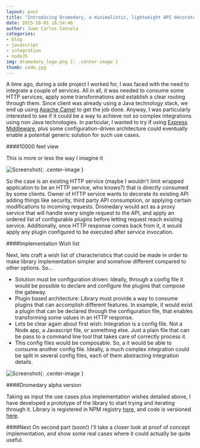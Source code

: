 ```yaml
---
layout: post
title: "Introducing Dromedary, a minimalistic, lightweight API decorator"
date: 2015-10-01 16:54:46
author: Juan Carlos Cancela
categories: 
- blog
- javascript
- integration
- nodeJS
img: dromedary_logo.png {: .center-image }
thumb: code.jpg
---
```


A time ago, during a side project I worked for, I was faced with the need to integrate a couple of services. 
All in all, it was needed to consume some HTTP services, apply some transformations and establish a clear routing 
through them.
Since client was already using a Java technology stack, we end up using [Apache Camel](http://camel.apache.org/) to get 
the job done.
Anyway, I was particularly interested to see if it could be a way to achieve not so complex integrations using non Java 
technologies. In particular, I wanted to try if using [Express Middleware](http://expressjs.com/es/guide/using-middleware.html), plus some configuration-driven architecture could eventually 
enable a potential generic solution for such use cases.



####10000 feet view

This is more or less the way I imagine it

![Screenshot](https://dl.dropboxusercontent.com/u/3868882/juancancela.work.io/posts/2015-10-01-dromedary/dromedary.png){: .center-image }


So the case is an existing HTTP service (maybe I wouldn't limit wrapped application to be an HTTP service, who knows?) that is directly consumed by some clients.
Owner of HTTP service wants to decorate its existing API adding things like security, third party API consumption, or applying certain modifications to incoming requests.
Dromedary would act as a proxy service that will handle every single request to the API, and apply an ordered list of configurable plugins before letting request reach existing service.
Additionally, once HTTP response comes back from it, it would apply any plugin configured to be executed after service invocation.


####Implementation Wish list

Next, lets craft a wish list of characteristics that could be made in order to make library implementation simpler and somehow different compared to other options. So...

* Solution must be configuration driven: Ideally, through a config file it would be possible to declare and configure the plugins that compose the gateway.
* Plugin based architecture: Library must provide a way to consume plugins that can accomplish different features. In example, it would exist a plugin that can be declared through the configuration file, that enables transforming some values in an HTTP response. 
* Lets be clear again about first wish: Integration is a config file. Not a Node app, a Javascript file, or something else. Just a plain file that can be pass to a command line tool that takes care of correctly process it.
* This config files would be composable. So, a it would be able to consume another config file. Ideally, a much complex integration could be split in several config files, each of them abstracting integration details.



![Screenshot](https://dl.dropboxusercontent.com/u/3868882/juancancela.work.io/posts/2015-10-01-dromedary/dromedary-2.png){: .center-image }


####Dromedary alpha version

Taking as input the use cases plus implementation wishes detailed above, I have developed a prototype of the library to start trying and iterating through it. Library is registered in NPM registry [here](https://www.npmjs.com/package/dromedary), and code is versioned [here](https://github.com/randiantech/dromedary).


####Next
On second part (soon!) I'll take a closer look at proof of concept implementation, and show some real cases where it could actually be quite useful.
